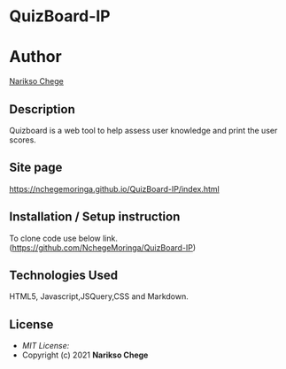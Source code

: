 # QuizBoard-IP 

# Author

[Narikso Chege](https://github.com/NchegeMoringa/QuizBoard-IP)

## Description

Quizboard is a web tool to help assess user knowledge and print the user scores. 


## Site page
 https://nchegemoringa.github.io/QuizBoard-IP/index.html


## Installation / Setup instruction
To clone code use below link.(https://github.com/NchegeMoringa/QuizBoard-IP)

## Technologies Used
HTML5, Javascript,JSQuery,CSS and Markdown.
## License
* *MIT License:*
* Copyright (c) 2021 **Narikso Chege**
